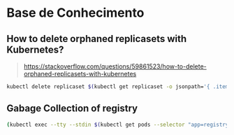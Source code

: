 # Base de Conhecimento

## How to delete orphaned replicasets with Kubernetes?

> <https://stackoverflow.com/questions/59861523/how-to-delete-orphaned-replicasets-with-kubernetes>

```sh
kubectl delete replicaset $(kubectl get replicaset -o jsonpath='{ .items[?(@.spec.replicas==0)].metadata.name }')
```

## Gabage Collection of registry

```sh
(kubectl exec --tty --stdin $(kubectl get pods --selector "app=registry" --output=name) -n default -- registry garbage-collect /etc/docker/registry/config.yml --delete-untagged=true; exit 0)
```
